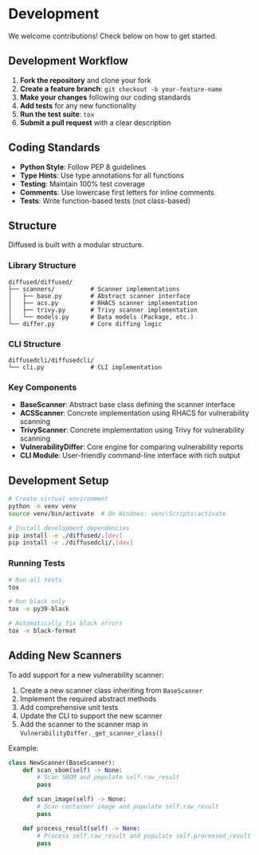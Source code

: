 # Development

We welcome contributions! Check below on how to get started.

## Development Workflow

1. **Fork the repository** and clone your fork
2. **Create a feature branch**: `git checkout -b your-feature-name`
3. **Make your changes** following our coding standards
4. **Add tests** for any new functionality
5. **Run the test suite**: `tox`
6. **Submit a pull request** with a clear description

## Coding Standards

- **Python Style**: Follow PEP 8 guidelines
- **Type Hints**: Use type annotations for all functions
- **Testing**: Maintain 100% test coverage
- **Comments**: Use lowercase first letters for inline comments
- **Tests**: Write function-based tests (not class-based)

## Structure

Diffused is built with a modular structure.

### Library Structure

```
diffused/diffused/
├── scanners/          # Scanner implementations
│   ├── base.py        # Abstract scanner interface
│   ├── acs.py         # RHACS scanner implementation
│   ├── trivy.py       # Trivy scanner implementation
│   └── models.py      # Data models (Package, etc.)
└── differ.py          # Core diffing logic
```

### CLI Structure

```
diffusedcli/diffusedcli/
└── cli.py             # CLI implementation
```

### Key Components

- **BaseScanner**: Abstract base class defining the scanner interface
- **ACSScanner**: Concrete implementation using RHACS for vulnerability scanning
- **TrivyScanner**: Concrete implementation using Trivy for vulnerability scanning
- **VulnerabilityDiffer**: Core engine for comparing vulnerability reports
- **CLI Module**: User-friendly command-line interface with rich output

## Development Setup

```bash
# Create virtual environment
python -m venv venv
source venv/bin/activate  # On Windows: venv\Scripts\activate

# Install development dependencies
pip install -e ./diffused/.[dev]
pip install -e ./diffusedcli/.[dev]
```

### Running Tests

```bash
# Run all tests
tox

# Run black only
tox -e py39-black

# Automatically fix black errors
tox -e black-format
```

## Adding New Scanners

To add support for a new vulnerability scanner:

1. Create a new scanner class inheriting from `BaseScanner`
2. Implement the required abstract methods
3. Add comprehensive unit tests
4. Update the CLI to support the new scanner
5. Add the scanner to the scanner map in `VulnerabilityDiffer._get_scanner_class()`

Example:
```python
class NewScanner(BaseScanner):
    def scan_sbom(self) -> None:
        # Scan SBOM and populate self.raw_result
        pass

    def scan_image(self) -> None:
        # Scan container image and populate self.raw_result
        pass

    def process_result(self) -> None:
        # Process self.raw_result and populate self.processed_result
        pass
```
